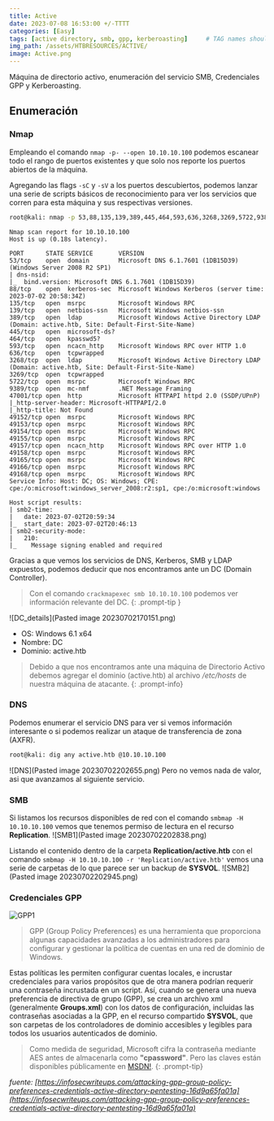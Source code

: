 ```yaml
---
title: Active
date: 2023-07-08 16:53:00 +/-TTTT
categories: [Easy]
tags: [active directory, smb, gpp, kerberoasting]     # TAG names should always be lowercase
img_path: /assets/HTBRESOURCES/ACTIVE/
image: Active.png
---
```

Máquina de directorio activo, enumeración del servicio SMB, Credenciales GPP y Kerberoasting.

## Enumeración
### Nmap
Empleando el comando `nmap -p- --open 10.10.10.100` podemos escanear todo el rango de puertos existentes y que solo nos reporte los puertos abiertos de la máquina.

Agregando las flags `-sC` y `-sV` a los puertos descubiertos, podemos lanzar una serie de scripts básicos de reconocimiento para ver los servicios que corren para esta máquina y sus respectivas versiones.

```bash
root@kali: nmap -p 53,88,135,139,389,445,464,593,636,3268,3269,5722,9389,47001,49152,49153,49154,49155,49157,49158,49165,49166,49168 -sC -sV -oN target.txt 10.10.10.100
```

```
Nmap scan report for 10.10.10.100
Host is up (0.18s latency).

PORT      STATE SERVICE       VERSION
53/tcp    open  domain        Microsoft DNS 6.1.7601 (1DB15D39) (Windows Server 2008 R2 SP1)
| dns-nsid: 
|_  bind.version: Microsoft DNS 6.1.7601 (1DB15D39)
88/tcp    open  kerberos-sec  Microsoft Windows Kerberos (server time: 2023-07-02 20:58:34Z)
135/tcp   open  msrpc         Microsoft Windows RPC
139/tcp   open  netbios-ssn   Microsoft Windows netbios-ssn
389/tcp   open  ldap          Microsoft Windows Active Directory LDAP (Domain: active.htb, Site: Default-First-Site-Name)
445/tcp   open  microsoft-ds?
464/tcp   open  kpasswd5?
593/tcp   open  ncacn_http    Microsoft Windows RPC over HTTP 1.0
636/tcp   open  tcpwrapped
3268/tcp  open  ldap          Microsoft Windows Active Directory LDAP (Domain: active.htb, Site: Default-First-Site-Name)
3269/tcp  open  tcpwrapped
5722/tcp  open  msrpc         Microsoft Windows RPC
9389/tcp  open  mc-nmf        .NET Message Framing
47001/tcp open  http          Microsoft HTTPAPI httpd 2.0 (SSDP/UPnP)
|_http-server-header: Microsoft-HTTPAPI/2.0
|_http-title: Not Found
49152/tcp open  msrpc         Microsoft Windows RPC
49153/tcp open  msrpc         Microsoft Windows RPC
49154/tcp open  msrpc         Microsoft Windows RPC
49155/tcp open  msrpc         Microsoft Windows RPC
49157/tcp open  ncacn_http    Microsoft Windows RPC over HTTP 1.0
49158/tcp open  msrpc         Microsoft Windows RPC
49165/tcp open  msrpc         Microsoft Windows RPC
49166/tcp open  msrpc         Microsoft Windows RPC
49168/tcp open  msrpc         Microsoft Windows RPC
Service Info: Host: DC; OS: Windows; CPE: cpe:/o:microsoft:windows_server_2008:r2:sp1, cpe:/o:microsoft:windows

Host script results:
| smb2-time: 
|   date: 2023-07-02T20:59:34
|_  start_date: 2023-07-02T20:46:13
| smb2-security-mode: 
|   210: 
|_    Message signing enabled and required
```

Gracias a que vemos los servicios de DNS, Kerberos, SMB y LDAP expuestos, podemos deducir que nos encontramos ante un DC (Domain Controller).

> Con el comando `crackmapexec smb 10.10.10.100` podemos ver información relevante del DC.
{: .prompt-tip }

![DC_details](Pasted image 20230702170151.png)
- OS: Windows 6.1 x64
- Nombre: DC
- Dominio: active.htb

> Debido a que nos encontramos ante una máquina de Directorio Activo debemos agregar el dominio (active.htb) al archivo _/etc/hosts_ de nuestra máquina de atacante.
{: .prompt-info}

### DNS
Podemos enumerar el servicio DNS para ver si vemos información interesante o si podemos realizar un ataque de transferencia de zona (AXFR).
```bash
root@kali: dig any active.htb @10.10.10.100
```
![DNS](Pasted image 20230702202655.png)
Pero no vemos nada de valor, asi que avanzamos al siguiente servicio.

### SMB
Si listamos los recursos disponibles de red con el comando `smbmap -H 10.10.10.100` vemos que tenemos permiso de lectura en el recurso **Replication**.
![SMB1](Pasted image 20230702202838.png)

Listando el contenido dentro de la carpeta **Replication/active.htb** con el comando `smbmap -H 10.10.10.100 -r 'Replication/active.htb'` vemos una serie de carpetas de lo que parece ser un backup de **SYSVOL**.
![SMB2](Pasted image 20230702202945.png)

### Credenciales GPP
![GPP1](gppattack.png)

> GPP (Group Policy Preferences) es una herramienta que proporciona algunas capacidades avanzadas a los administradores para configurar y gestionar la política de cuentas en una red de dominio de Windows.

Estas políticas les permiten configurar cuentas locales, e incrustar credenciales para varios propósitos que de otra manera podrían requerir una contraseña incrustada en un script. Así, cuando se genera una nueva preferencia de directiva de grupo (GPP), se crea un archivo xml (generalmente **Groups.xml**) con los datos de configuración, incluidas las contraseñas asociadas a la GPP, en el recurso compartido **SYSVOL**, que son carpetas de los controladores de dominio accesibles y legibles para todos los usuarios autenticados de dominio.

> Como medida de seguridad, Microsoft cifra la contraseña mediante AES antes de almacenarla como **"cpassword"**. Pero las claves están disponibles públicamente en [MSDN!](https://learn.microsoft.com/en-us/openspecs/windows_protocols/ms-gppref/2c15cbf0-f086-4c74-8b70-1f2fa45dd4be).
{: .prompt-tip}

_fuente: [https://infosecwriteups.com/attacking-gpp-group-policy-preferences-credentials-active-directory-pentesting-16d9a65fa01a](https://infosecwriteups.com/attacking-gpp-group-policy-preferences-credentials-active-directory-pentesting-16d9a65fa01a)_